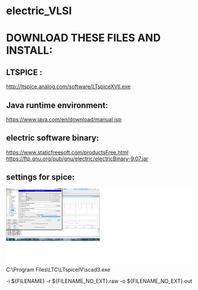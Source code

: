 # electric_VLSI

# DOWNLOAD THESE FILES AND INSTALL:
## LTSPICE :
http://ltspice.analog.com/software/LTspiceXVII.exe
## Java runtime environment:
https://www.java.com/en/download/manual.jsp
## electric software binary:
https://www.staticfreesoft.com/productsFree.html
https://ftp.gnu.org/pub/gnu/electric/electricBinary-9.07.jar
## settings for spice:
![spice_settings](https://github.com/Rayanfer32/electric_VLSI/raw/master/vlsi%20settings.png)
C:\Program Files\LTC\LTspiceIV\scad3.exe

-i ${FILENAME} -r ${FILENAME_NO_EXT}.raw -o ${FILENAME_NO_EXT}.out
